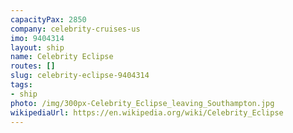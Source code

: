 ```yaml
---
capacityPax: 2850
company: celebrity-cruises-us
imo: 9404314
layout: ship
name: Celebrity Eclipse
routes: []
slug: celebrity-eclipse-9404314
tags:
- ship
photo: /img/300px-Celebrity_Eclipse_leaving_Southampton.jpg
wikipediaUrl: https://en.wikipedia.org/wiki/Celebrity_Eclipse
---
```

